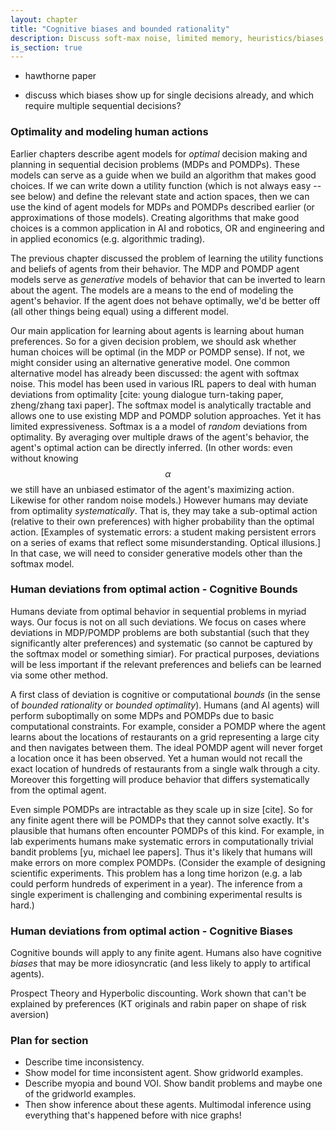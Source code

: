 ```yaml
---
layout: chapter
title: "Cognitive biases and bounded rationality"
description: Discuss soft-max noise, limited memory, heuristics/biases, motivation from intractability of POMDPs.
is_section: true
---
```


- hawthorne paper

- discuss which biases show up for single decisions already, and which require multiple sequential decisions?


### Optimality and modeling human actions

Earlier chapters describe agent models for *optimal* decision making and planning in sequential decision problems (MDPs and POMDPs). These models can serve as a guide when we build an algorithm that makes good choices. If we can write down a utility function (which is not always easy -- see below) and define the relevant state and action spaces, then we can use the kind of agent models for MDPs and POMDPs described earlier (or approximations of those models). Creating algorithms that make good choices is a common application in AI and robotics, OR and engineering and in applied economics (e.g. algorithmic trading).

The previous chapter discussed the problem of learning the utility functions and beliefs of agents from their behavior. The MDP and POMDP agent models serve as *generative* models of behavior that can be inverted to learn about the agent. The models are a means to the end of modeling the agent's behavior. If the agent does not behave optimally, we'd be better off (all other things being equal) using a different model. 

Our main application for learning about agents is learning about human preferences. So for a given decision problem, we should ask whether human choices will be optimal (in the MDP or POMDP sense). If not, we might consider using an alternative generative model. One common alternative model has already been discussed: the agent with softmax noise. This model has been used in various IRL papers to deal with human deviations from optimality [cite: young dialogue turn-taking paper, zheng/zhang taxi paper]. The softmax model is analytically tractable and allows one to use existing MDP and POMDP solution approaches. Yet it has limited expressiveness. Softmax is a a model of *random* deviations from optimality. By averaging over multiple draws of the agent's behavior, the agent's optimal action can be directly inferred. (In other words: even without knowing $$\alpha$$ we still have an unbiased estimator of the agent's maximizing action. Likewise for other random noise models.) However humans may deviate from optimality *systematically*. That is, they may take a sub-optimal action (relative to their own preferences) with higher probability than the optimal action. [Examples of systematic errors: a student making persistent errors on a series of exams that reflect some misunderstanding. Optical illusions.] In that case, we will need to consider generative models other than the softmax model.


### Human deviations from optimal action - Cognitive Bounds
Humans deviate from optimal behavior in sequential problems in myriad ways. Our focus is not on all such deviations. We focus on cases where deviations in MDP/POMDP problems are both substantial (such that they significantly alter preferences) and systematic (so cannot be captured by the softmax model or something simiar). For practical purposes, deviations will be less important if the relevant preferences and beliefs can be learned via some other method. 

A first class of deviation is cognitive or computational *bounds* (in the sense of *bounded rationality* or *bounded optimality*). Humans (and AI agents) will perform suboptimally on some MDPs and POMDPs due to basic computational constraints. For example, consider a POMDP where the agent learns about the locations of restaurants on a grid representing a large city and then navigates between them. The ideal POMDP agent will never forget a location once it has been observed. Yet a human would not recall the exact location of hundreds of restaurants from a single walk through a city. Moreover this forgetting will produce behavior that differs systematically from the optimal agent. 

Even simple POMDPs are intractable as they scale up in size [cite]. So for any finite agent there will be POMDPs that they cannot solve exactly. It's plausible that humans often encounter POMDPs of this kind. For example, in lab experiments humans make systematic errors in computationally trivial bandit problems [yu, michael lee papers]. Thus it's likely that humans will make errors on more complex POMDPs. (Consider the example of designing scientific experiments. This problem has a long time horizon (e.g. a lab could perform hundreds of experiment in a year). The inference from a single experiment is challenging and combining experimental results is hard.)


### Human deviations from optimal action - Cognitive Biases
Cognitive bounds will apply to any finite agent. Humans also have cognitive *biases* that may be more idiosyncratic (and less likely to apply to artifical agents).

Prospect Theory and Hyperbolic discounting. Work shown that can't be explained by preferences (KT originals and rabin paper on shape of risk aversion)

### Plan for section
- Describe time inconsistency. 
- Show model for time inconsistent agent. Show gridworld examples.
- Describe myopia and bound VOI. Show bandit problems and maybe one of the gridworld examples.
- Then show inference about these agents. Multimodal inference using everything that's happened before with nice graphs!


